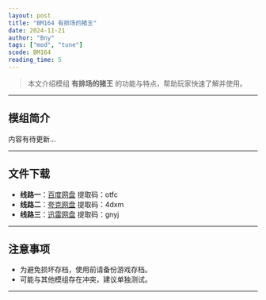 ```yaml
---
layout: post
title: "BM164 有排场的猪王"
date: 2024-11-21
author: "Bny"
tags: ["mod", "tune"]
scode: BM164
reading_time: 5
---
```


> 本文介绍模组 **有排场的猪王** 的功能与特点，帮助玩家快速了解并使用。

---

## 模组简介

内容有待更新...

---


## 文件下载
- **线路一**：[百度网盘](https://pan.baidu.com/s/1m5KDtnRNxzKrvAGrQQYE9Q?pwd=otfc)  提取码：otfc  
- **线路二**：[夸克网盘](https://pan.quark.cn/s/4c318bebabd8?pwd=4dxm)  提取码：4dxm  
- **线路三**：[迅雷网盘](https://pan.xunlei.com/s/VOCCbgopT6HEhQNKwFrSCvx-A1?pwd=gnyj)  提取码：gnyj  

---

## 注意事项
- 为避免损坏存档，使用前请备份游戏存档。
- 可能与其他模组存在冲突，建议单独测试。

---

